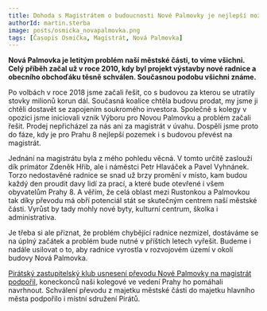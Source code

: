 ```yaml
---
title: Dohoda s Magistrátem o budoucnosti Nové Palmovky je nejlepší možná pro Prahu 8
authorId: martin.sterba
image: posts/osmicka_novapalmovka.png
tags: [Časopis Osmička, Magistrát, Nová Palmovka]
---
```


**Nová Palmovka je letitým problém naší městské části, to víme všichni. Celý příběh začal už v roce 2010, kdy byl projekt výstavby nové radnice a obecního obchoďáku těsně schválen. Současnou podobu všichni známe.**
 
Po volbách v roce 2018 jsme začali řešit, co s budovou za kterou se utratily stovky milionů korun dál. Současná koalice chtěla budovu prodat, my jsme ji chtěli dostavět se zapojením soukromého investora. Společně s kolegy v opozici jsme iniciovali vznik Výboru pro Novou Palmovku a problém začali řešit. Prodej nepřicházel za nás ani za magistrát v úvahu. Dospěli jsme proto do fáze, kdy je pro Prahu 8 nejlepší pozemek i s budovou převést na magistrát. 

Jednání na magistrátu byla z mého pohledu věcná. V tomto určitě zaslouží dík primátor Zdeněk Hřib, ale i náměstci Petr Hlaváček a Pavel Vyhnánek. Torzo nedostavěné radnice se snad už brzy promění v místo, kam budou každý den proudit davy lidí za prací, a které bude otevřené i všem obyvatelům Prahy 8. A věřím, že celá oblast mezi Rustonkou a Palmovkou tak díky převodu má obří potenciál stát se skutečným centrem naší městské části. Vyrůst by tady mohly nové byty, kulturní centrum, školka i administrativa.

Je třeba si ale přiznat, že problém chybějící radnice nezmizel, dostáváme se na úplný začátek a problém bude nutné v příštích letech vyřešit. Budeme i nadále usilovat o to, aby radnice vyrostla v rozvojovém území v okolí budovy Nová Palmovka.

[Pirátský zastupitelský klub usnesení převodu Nové Palmovky na magistrát podpořil](https://praha8.pirati.cz/aktuality/novou-palmovku-by-mel-vyresit-magistrat-zastupitele-schvalili-prevod-pozemku.html), koneckonců naši kolegové ve vedení Prahy ho pomáhali navrhnout. Schválení převodu z majetku městské části do majetku hlavního města podpořilo i místní sdružení Pirátů.




